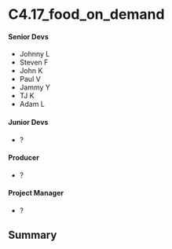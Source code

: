 # C4.17_food_on_demand

#### Senior Devs
- Johnny L
- Steven F
- John K
- Paul V
- Jammy Y
- TJ K
- Adam L

#### Junior Devs
- ?

#### Producer
- ?

#### Project Manager
- ?


Summary
--------------------


